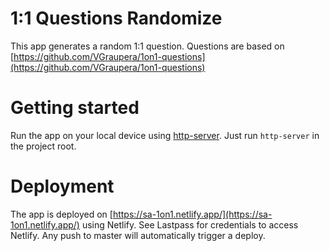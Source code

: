 # 1:1 Questions Randomize

This app generates a random 1:1 question.
Questions are based on [https://github.com/VGraupera/1on1-questions](https://github.com/VGraupera/1on1-questions)

# Getting started

Run the app on your local device using [http-server](https://www.npmjs.com/package/http-server). Just run `http-server` in the project root.

# Deployment

The app is deployed on [https://sa-1on1.netlify.app/](https://sa-1on1.netlify.app/) using Netlify. See Lastpass for credentials to access Netlify. Any push to master will automatically trigger a deploy.